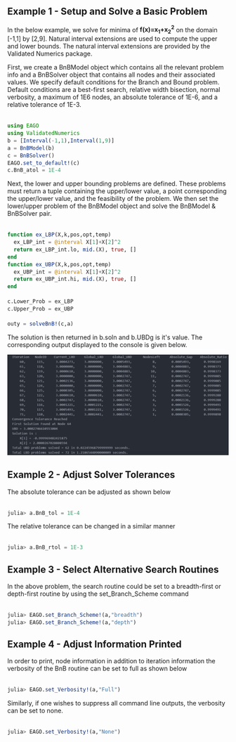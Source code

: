 ## Example 1 - Setup and Solve a Basic Problem
In the below example, we solve for minima of **f(x)=x<sub>1</sub>+x<sub>2</sub><sup>2</sup>** on the domain [-1,1] by [2,9]. Natural interval extensions are used to compute the upper and lower bounds. The natural interval extensions are provided by the Validated Numerics package.

First, we create a BnBModel object which contains all the relevant problem info and a BnBSolver object that contains all nodes and their associated values. We specify default conditions for the Branch and Bound problem. Default conditions are a best-first search, relative width bisection, normal verbosity, a maximum of 1E6 nodes, an absolute tolerance of 1E-6, and a relative tolerance of 1E-3.

```julia

using EAGO
using ValidatedNumerics
b = [Interval(-1,1),Interval(1,9)]
a = BnBModel(b)
c = BnBSolver()
EAGO.set_to_default!(c)
c.BnB_atol = 1E-4

```

Next, the lower and upper bounding problems are defined. These problems must return a tuple containing the upper/lower value, a point corresponding the upper/lower value, and the feasibility of the problem. We then set the lower/upper problem of the BnBModel object and solve the BnBModel & BnBSolver pair.

```julia

function ex_LBP(X,k,pos,opt,temp)
  ex_LBP_int = @interval X[1]+X[2]^2
  return ex_LBP_int.lo, mid.(X), true, []
end
function ex_UBP(X,k,pos,opt,temp)
  ex_UBP_int = @interval X[1]+X[2]^2
  return ex_UBP_int.hi, mid.(X), true, []
end

c.Lower_Prob = ex_LBP
c.Upper_Prob = ex_UBP

outy = solveBnB!(c,a)

```
The solution is then returned in b.soln and b.UBDg is it's value. The corresponding output displayed to the console is given below.

![BnBChart2](BnBChart2.png)

## Example 2 - Adjust Solver Tolerances
The absolute tolerance can be adjusted as shown below

```julia

julia> a.BnB_tol = 1E-4

```

The relative tolerance can be changed in a similar manner

```julia

julia> a.BnB_rtol = 1E-3

```

## Example 3 - Select Alternative Search Routines
In the above problem, the search routine could be set to a breadth-first or depth-first routine by using the set_Branch_Scheme command

```julia

julia> EAGO.set_Branch_Scheme!(a,"breadth")
julia> EAGO.set_Branch_Scheme!(a,"depth")

```
## Example 4 - Adjust Information Printed
In order to print, node information in addition to iteration information the verbosity of the BnB routine can be set to full as shown below

```julia

julia> EAGO.set_Verbosity!(a,"Full")

```
Similarly, if one wishes to suppress all command line outputs, the verbosity can be set to none.

```julia

julia> EAGO.set_Verbosity!(a,"None")

```
